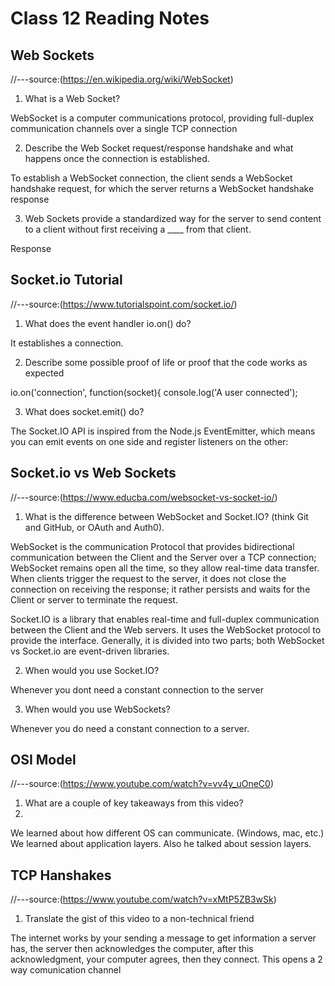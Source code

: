 # Class 12 Reading Notes

## Web Sockets
//---source:(https://en.wikipedia.org/wiki/WebSocket)

1. What is a Web Socket?

WebSocket is a computer communications protocol, providing full-duplex communication channels over a single TCP connection
<br>

2. Describe the Web Socket request/response handshake and what happens once the connection is established.

To establish a WebSocket connection, the client sends a WebSocket handshake request, for which the server returns a WebSocket handshake response
<br>

3. Web Sockets provide a standardized way for the server to send content to a client without first receiving a ____ from that client.

Response
<br>

## Socket.io Tutorial
//---source:(https://www.tutorialspoint.com/socket.io/)


1. What does the event handler io.on() do?

It establishes a connection.
<br>

2. Describe some possible proof of life or proof that the code works as expected

io.on('connection', function(socket){
   console.log('A user connected');
<br>

3. What does socket.emit() do?

The Socket.IO API is inspired from the Node.js EventEmitter, which means you can emit events on one side and register listeners on the other:
<br>


## Socket.io vs Web Sockets
//---source:(https://www.educba.com/websocket-vs-socket-io/)

1. What is the difference between WebSocket and Socket.IO? (think Git and GitHub, or OAuth and Auth0).

WebSocket is the communication Protocol that provides bidirectional communication between the Client and the Server over a TCP connection; WebSocket remains open all the time, so they allow real-time data transfer. When clients trigger the request to the server, it does not close the connection on receiving the response; it rather persists and waits for the Client or server to terminate the request.

Socket.IO is a library that enables real-time and full-duplex communication between the Client and the Web servers. It uses the WebSocket protocol to provide the interface. Generally, it is divided into two parts; both WebSocket vs Socket.io are event-driven libraries.
<br>

2. When would you use Socket.IO?

Whenever you dont need a constant connection to the server
<br>

3. When would you use WebSockets?

Whenever you do need a constant connection to a server.
<br>

## OSI Model
//---source:(https://www.youtube.com/watch?v=vv4y_uOneC0)

1. What are a couple of key takeaways from this video?
2. 
We learned about how different OS can communicate. (Windows, mac, etc.)
We learned about application layers.
Also he talked about session layers.
<br>

## TCP Hanshakes
//---source:(https://www.youtube.com/watch?v=xMtP5ZB3wSk)

1. Translate the gist of this video to a non-technical friend

The internet works by your sending a message to get information a server has, the server then acknowledges the computer, after this acknowledgment, your computer agrees, then they connect. This opens a 2 way comunication channel 

<br>
